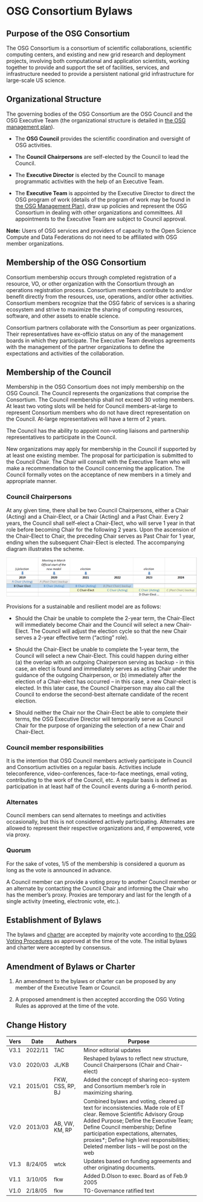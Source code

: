 # OSG Consortium Bylaws

## Purpose of the OSG Consortium

The OSG Consortium is a consortium of scientific collaborations,
scientific computing centers, and existing and new grid research and deployment
projects, involving both computational and application scientists, working
together to provide and support the set of facilities, services, and
infrastructure needed to provide a persistent national grid infrastructure for
large-scale US science.

## Organizational Structure

The governing bodies of the OSG Consortium are the OSG Council and the OSG
Executive Team (the organizational structure is detailed in
[the OSG management plan](http://osg-docdb.opensciencegrid.org/cgi-bin/ShowDocument?docid=314)).

*   The **OSG Council** provides the scientific coordination and oversight of OSG activities.

*   The **Council Chairpersons** are self-elected by the Council to lead the Council.

*   The **Executive Director** is elected by the Council to manage programmatic
    activities with the help of an Executive Team.

*   The **Executive Team** is appointed by the Executive Director to direct the OSG
    program of work (details of the program of work may be found in
    [the OSG Management Plan](http://osg-docdb.opensciencegrid.org/cgi-bin/ShowDocument?docid=314)),
    draw up policies and
    represent the OSG Consortium in dealing with other organizations and committees.
    All appointments to the Executive Team are subject to Council approval.

**Note:** Users of OSG services and providers of capacity to the Open Science Compute and Data Federations
do not need to be affiliated with OSG member organizations.

## Membership of the OSG Consortium

Consortium membership occurs through completed registration of
a resource, VO, or other organization with the Consortium through an operations registration process.
Consortium members contribute to and/or benefit directly from
the resources, use, operations, and/or other activities.
Consortium members recognize that the OSG fabric of services is a sharing ecosystem and
strive to maximize the sharing of computing resources, software, and other assets to enable science.

Consortium partners collaborate with the Consortium as peer organizations.
Their representatives have ex-officio status on any of the management boards in which they participate.
The Executive Team develops agreements with the management of the partner organizations
to define the expectations and activities of the collaboration.

## Membership of the Council

Membership in the OSG Consortium does not imply membership on the OSG Council.
The Council represents the organizations that comprise the Consortium.
The Council membership shall not exceed 30 voting members.
At least two voting slots will be held for Council members-at-large
to represent Consortium members who do not have direct representation on the Council.
At-large representatives will have a term of 2 years.

The Council has the ability to appoint
non-voting liaisons and partnership representatives to participate in the Council.

New organizations may apply for membership in the Council if supported by at least one existing member.
The proposal for participation is submitted to the Council Chair.
The Chair will consult with the Executive Team
who will make a recommendation to the Council concerning the application.
The Council formally votes on the acceptance of new members in a timely and appropriate manner.

### Council Chairpersons

At any given time, there shall be two Council Chairpersons,
either a Chair (Acting) and a Chair-Elect, or a Chair (Acting) and a Past Chair.
Every 2 years, the Council shall self-elect a Chair-Elect,
who will serve 1 year in that role before becoming Chair for the following 2 years.
Upon the ascension of the Chair-Elect to Chair,
the preceding Chair serves as Past Chair for 1 year,
ending when the subsequent Chair-Elect is elected.
The accompanying diagram illustrates the scheme.

![council chair timeline diagram](img/bylaws-chair-progression.png)

Provisions for a sustainable and resilient model are as follows:

*   Should the Chair be unable to complete the 2-year term,
    the Chair-Elect will immediately become Chair and the Council will select a new Chair-Elect.
    The Council will adjust the election cycle so that
    the new Chair serves a 2-year effective term (“acting” role).

*   Should the Chair-Elect be unable to complete the 1-year term,
    the Council will select a new Chair-Elect.
    This could happen during either
    (a) the overlap with an outgoing Chairperson serving as backup -
    in this case, an elect is found and immediately serves as acting Chair
    under the guidance of the outgoing Chairperson, or
    (b) immediately after the election of a Chair-elect has occurred –
    in this case, a new Chair-elect is elected.
    In this later case, the Council Chairperson may also call the Council
    to endorse the second-best alternate candidate of the recent election.

*   Should neither the Chair nor the Chair-Elect be able to complete their terms,
    the OSG Executive Director will temporarily serve as Council Chair
    for the purpose of organizing the selection of a new Chair and Chair-Elect.

### Council member responsibilities

It is the intention that OSG Council members actively participate
in Council and Consortium activities on a regular basis.
Activities include teleconference, video-conferences, face-to-face meetings,
email voting, contributing to the work of the Council, etc.
A regular basis is defined as participation in at least half of the Council events during a 6-month period.

### Alternates

Council members can send alternates to meetings and activities occasionally,
but this is not considered actively participating.
Alternates are allowed to represent their respective organizations and, if empowered, vote via proxy.

### Quorum

For the sake of votes, 1/5 of the membership is considered a quorum as long as the vote is announced in advance.

A Council member can provide a voting proxy to another Council member or an alternate
by contacting the Council Chair and informing the Chair who has the member’s proxy.
Proxies are temporary and last for the length of a single activity (meeting, electronic vote, etc.).

## Establishment of Bylaws

The bylaws and
[charter](http://osg-docdb.opensciencegrid.org/cgi-bin/ShowDocument?docid=25)
are accepted by majority vote according to
[the OSG Voting Procedures](http://osg-docdb.opensciencegrid.org/cgi-bin/ShowDocument?docid=311)
as approved at the time of the vote.
The initial bylaws and charter were accepted by consensus.

## Amendment of Bylaws or Charter

1.  An amendment to the bylaws or charter can be proposed by any member of the Executive Team or Council.

1.  A proposed amendment is then accepted according the OSG Voting Rules as approved at the time of the vote.

## Change History

| Vers | Date | Authors | Purpose |
| --- | --- | --- | --- |
| V3.1 | 2022/11 | TAC | Minor editorial updates |
| V3.0 | 2020/03 | JL/KB | Reshaped bylaws to reflect new structure, Council Chairpersons (Chair and Chair-elect) |
| V2.1 | 2015/01 | FKW, CSS, RP, BJ | Added the concept of sharing eco-system and Consortium member’s role in maximizing sharing. |
| V2.0 | 2013/03 | AB, VW, KM, RP | Combined bylaws and voting, cleared up text for inconsistencies. Made role of ET clear. Remove Scientific Advisory Group<br>Added Purpose; Define the Executive Team; Define Council membership; Define participation expectations, alternates, proxies*; Define high level responsibilities; Deleted member lists – will be post on the web |
| V1.3 | 8/24/05 | wtck | Updates based on funding agreements and other originating documents. |
| V1.1 | 3/10/05 | fkw | Added D.Olson to exec. Board as of Feb.9 2005 |
| V1.0 | 2/18/05 | fkw | TG-Governance ratified text |
